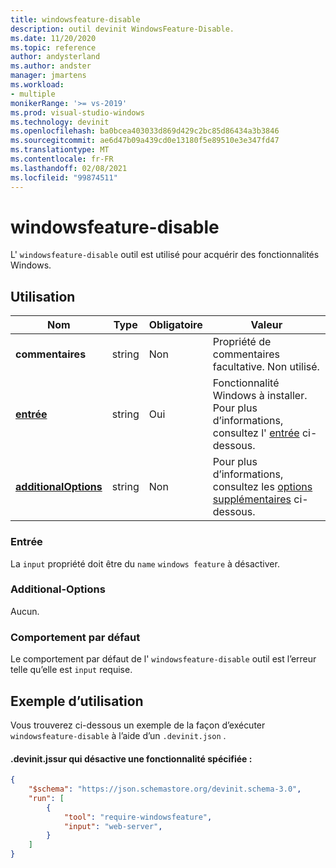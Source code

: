 ```yaml
---
title: windowsfeature-disable
description: outil devinit WindowsFeature-Disable.
ms.date: 11/20/2020
ms.topic: reference
author: andysterland
ms.author: andster
manager: jmartens
ms.workload:
- multiple
monikerRange: '>= vs-2019'
ms.prod: visual-studio-windows
ms.technology: devinit
ms.openlocfilehash: ba0bcea403033d869d429c2bc85d86434a3b3846
ms.sourcegitcommit: ae6d47b09a439cd0e13180f5e89510e3e347fd47
ms.translationtype: MT
ms.contentlocale: fr-FR
ms.lasthandoff: 02/08/2021
ms.locfileid: "99874511"
---
```

# <a name="windowsfeature-disable"></a>windowsfeature-disable

L' `windowsfeature-disable` outil est utilisé pour acquérir des fonctionnalités Windows.

## <a name="usage"></a>Utilisation

| Nom                                             | Type   | Obligatoire | Valeur                                                                  |
|--------------------------------------------------|--------|----------|------------------------------------------------------------------------|
| **commentaires**                                     | string | Non       | Propriété de commentaires facultative. Non utilisé.                                  |
| [**entrée**](#input)                              | string | Oui      | Fonctionnalité Windows à installer. Pour plus d’informations, consultez l' [entrée](#input) ci-dessous. |
| [**additionalOptions**](#additional-options)     | string | Non       | Pour plus d’informations, consultez les [options supplémentaires](#additional-options) ci-dessous.       |

### <a name="input"></a>Entrée

La `input` propriété doit être du `name` `windows feature` à désactiver.

### <a name="additional-options"></a>Additional-Options

Aucun.

### <a name="default-behavior"></a>Comportement par défaut

Le comportement par défaut de l' `windowsfeature-disable` outil est l’erreur telle qu’elle est `input` requise.

## <a name="example-usage"></a>Exemple d’utilisation
Vous trouverez ci-dessous un exemple de la façon d’exécuter `windowsfeature-disable` à l’aide d’un `.devinit.json` .

#### <a name="devinitjson-that-will-disable-a-specified-feature"></a>.devinit.jssur qui désactive une fonctionnalité spécifiée :
```json
{
    "$schema": "https://json.schemastore.org/devinit.schema-3.0",
    "run": [
        {
            "tool": "require-windowsfeature",
            "input": "web-server",
        }
    ]
}
```
